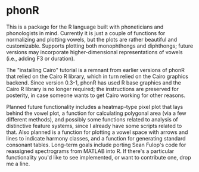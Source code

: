 phonR
=============

This is a package for the R language built with phoneticians and phonologists in mind. Currently it is just a couple of functions for normalizing and plotting vowels, but the plots are rather beautiful and customizable. Supports plotting both monophthongs and diphthongs; future versions may incorporate higher-dimensional representations of vowels (i.e., adding F3 or duration).

The "installing Cairo" tutorial is a remnant from earlier versions of phonR that relied on the Cairo R library, which in turn relied on the Cairo graphics backend.  Since version 0.3-1, phonR has used R base graphics and the Cairo R library is no longer required; the instructions are preserved for posterity, in case someone wants to get Cairo working for other reasons.

Planned future functionality includes a heatmap-type pixel plot that lays behind the vowel plot, a function for calculating polygonal area (via a few different methods), and possibly some functions related to analysis of distinctive feature systems, since I already have some scripts related to that. Also planned is a function for plotting a vowel space with arrows and lines to indicate harmony classes, and a function for generating standard consonant tables.  Long-term goals include porting Sean Fulop's code for reassigned spectrograms from MATLAB into R. If there's a particular functionality you'd like to see implemented, or want to contribute one, drop me a line.
